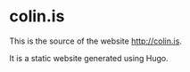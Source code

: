 # colin.is

This is the source of the website http://colin.is.

It is a static website generated using Hugo.
